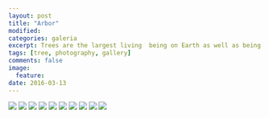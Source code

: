 ```yaml
---
layout: post
title: "Arbor"
modified:
categories: galeria
excerpt: Trees are the largest living  being on Earth as well as being the longest lived lifeforms. Trees are aware of their neighbors and they communicate, collaborate or compete with each other through their huge underground root nets. They host birds, insects and their tops were the playground of human ancestors. For millions of years, strong bonds have formed between trees and humans, and this is perhaps the reason why I feel attracted not only to studying and climbing them, but photographing them as well. 
tags: [tree, photography, gallery]
comments: false
image:
  feature: 
date: 2016-03-13
---
```

<div class="galleria">
	<img src="/images/arbor/0001.jpg"/>
	<img src="/images/arbor/0002.jpg"/>
	<img src="/images/arbor/0003.jpg"/>
	<img src="/images/arbor/0004.jpg"/>
	<img src="/images/arbor/0005.jpg"/>
	<img src="/images/arbor/0006.jpg"/>
	<img src="/images/arbor/0007.jpg"/>
	<img src="/images/arbor/0008.jpg"/>
	<img src="/images/arbor/0009.jpg"/>
	<img src="/images/arbor/0010.jpg"/>
</div>
